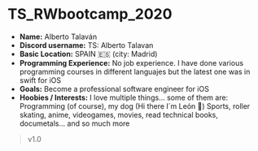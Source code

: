 # TS_RWbootcamp_2020 


- **Name:** Alberto Talaván
- **Discord username:** TS: Alberto Talavan
- **Basic Location:** SPAIN 🇪🇸 (city: Madrid)
- **Programming Experience:** No job experience. I have done various programming courses in different languajes but the latest
                           one was in swift for iOS
- **Goals:** Become a professional software engineer for iOS 
- **Hoobies / Interests:** I love multiple things... some of them are: Programming (of course), my dog (Hi there I´m León 🐶)
                        Sports, roller skating, anime, videogames, movies, read technical books, documetals... and 
                        so much more  

>v1.0  

